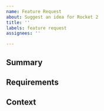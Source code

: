 ```yaml
---
name: Feature Request
about: Suggest an idea for Rocket 2
title: ''
labels: feature request
assignees: ''

---
```


## Summary

<!--
E.g. "we should be able to give nicknames to other Rocket 2 users."
-->

## Requirements

<!--
E.g. "every user should be able to have an arbitrary number of nicknames, and users should be able to give each other nicknames."

Implementation details could also go here.
-->

## Context

<!--
For instance, if this was requested by a Launch Pad president, if it has been discussed somewhere else like Slack, etc.
E.g. "nicknames are required for the new website."
-->
